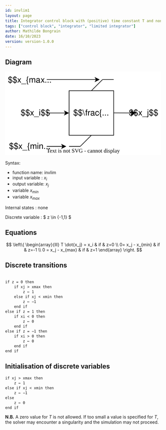 ```yaml
---
id: invlim1
layout: page
title: Integrator control block with (positive) time constant T and non-windup variable limits on output
tags: ["control block", "integrator", "limited integrator"]
author: Mathilde Bongrain
date: 16/10/2023
version: version-1.0.0
---
```


## Diagram

![integrator diagram](integratorVariableLimits.svg)

Syntax:  

- function name: invlim
- input variable : $x_i$
- output variable: $x_j$
- variable $x_{min}$
- variable $x_{max}$

Internal states : none

Discrete variable : $ z \in \{-1,1\} $

## Equations

$$
 \left\{
    \begin{array}{lll}
         T \dot{x_j} = x_i & if & z=0 \\
        0= x_j - x_{min} & if & z=-1 \\
        0 = x_j - x_{max} & if & z=1
    \end{array}
\right.
$$

## Discrete transitions

```

if z = 0 then
    if xj > xmax then
        z ← 1
    else if xj < xmin then
        z ← −1
    end if
else if z = 1 then
    if xi < 0 then
        z ← 0
    end if
else if z = −1 then
    if xi > 0 then
        z ← 0
    end if
end if
```

## Initialisation of discrete variables

```
if xj > xmax then
    z ← 1
else if xj < xmin then
    z ← −1
else
    z ← 0
end if
```

**N.B.** A zero value for $T$ is not allowed. If too small a value is specified for $T$, the solver may encounter a singularity and the simulation may not proceed.